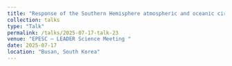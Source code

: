 ```yaml
---
title: "Response of the Southern Hemisphere atmospheric and oceanic circulation to single forcings"
collection: talks
type: "Talk"
permalink: /talks/2025-07-17-talk-23
venue: "EPESC – LEADER Science Meeting "
date: 2025-07-17
location: "Busan, South Korea"
---
```

